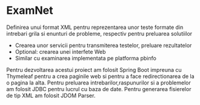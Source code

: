 # ExamNet

Definirea unui format XML pentru reprezentarea unor teste formate din
intrebari grila si enunturi de probleme, respectiv pentru preluarea solutiilor
- Crearea unor servicii pentru transmiterea testelor, preluare rezultatelor
- Optional: crearea unei interfete Web
- Similar cu examinarea implementata pe platforma pbinfo

Pentru dezvoltarea acestui proiect am folosit Spring Boot impreuna cu Thymeleaf pentru a crea paginile web si pentru a face redirectionarea de la o pagina la alta.
Pentru preluarea intrebarilor,raspunurilor si a problemelor am folosit JDBC pentru lucrul cu baza de date.
Pentru generarea fisierelor de tip XML am folosit JDOM Parser.
